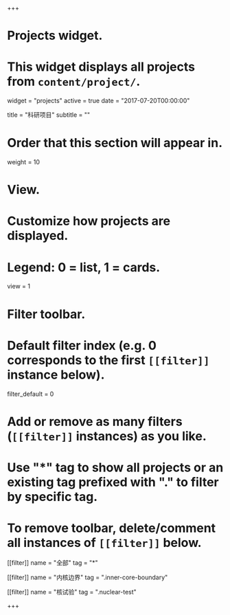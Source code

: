 +++
# Projects widget.
# This widget displays all projects from `content/project/`.
widget = "projects"
active = true
date = "2017-07-20T00:00:00"

title = "科研项目"
subtitle = ""

# Order that this section will appear in.
weight = 10

# View.
# Customize how projects are displayed.
# Legend: 0 = list, 1 = cards.
view = 1

# Filter toolbar.

# Default filter index (e.g. 0 corresponds to the first `[[filter]]` instance below).
filter_default = 0

# Add or remove as many filters (`[[filter]]` instances) as you like.
# Use "*" tag to show all projects or an existing tag prefixed with "." to filter by specific tag.
# To remove toolbar, delete/comment all instances of `[[filter]]` below.
[[filter]]
  name = "全部"
  tag = "*"

[[filter]]
  name = "内核边界"
  tag = ".inner-core-boundary"

[[filter]]
  name = "核试验"
  tag = ".nuclear-test"

+++

